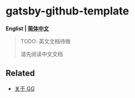 # gatsby-github-template

**Englist | [简体中文](./docs/README.zh_CN.md)**

> TODO: 英文文档待做
>
> 请先阅读中文文档

## Related

- [关于 GG](https://github.com/lencx/gatsby-github-template/discussions/4)
